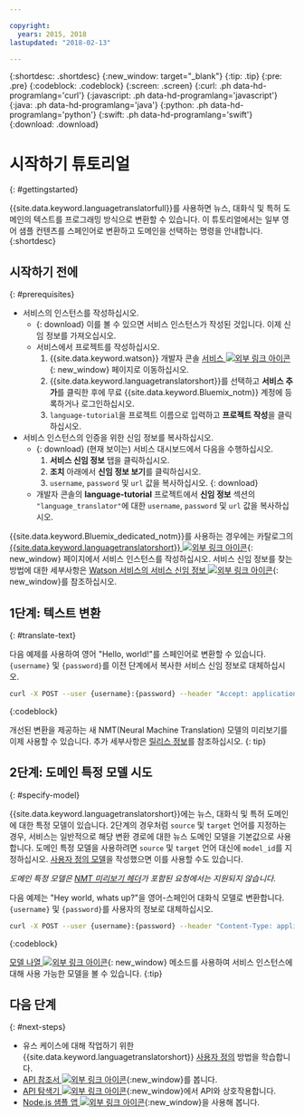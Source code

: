 ```yaml
---

copyright:
  years: 2015, 2018
lastupdated: "2018-02-13"

---
```

<!-- Attribute definitions -->
{:shortdesc: .shortdesc}
{:new_window: target="_blank"}
{:tip: .tip}
{:pre: .pre}
{:codeblock: .codeblock}
{:screen: .screen}
{:curl: .ph data-hd-programlang='curl'}
{:javascript: .ph data-hd-programlang='javascript'}
{:java: .ph data-hd-programlang='java'}
{:python: .ph data-hd-programlang='python'}
{:swift: .ph data-hd-programlang='swift'}
{:download: .download}

# 시작하기 튜토리얼
{: #gettingstarted}

{{site.data.keyword.languagetranslatorfull}}를 사용하면 뉴스, 대화식 및 특허 도메인의 텍스트를 프로그래밍 방식으로 변환할 수 있습니다. 이 튜토리얼에서는 일부 영어 샘플 컨텐츠를 스페인어로 변환하고 도메인을 선택하는 명령을 안내합니다.
{:shortdesc}

## 시작하기 전에 
{: #prerequisites}

- 서비스의 인스턴스를 작성하십시오. 
    - {: download} 이를 볼 수 있으면 서비스 인스턴스가 작성된 것입니다. 이제 신임 정보를 가져오십시오. 
    - 서비스에서 프로젝트를 작성하십시오. 
        1.  {{site.data.keyword.watson}} 개발자 콘솔 [서비스 ![외부 링크 아이콘](../../icons/launch-glyph.svg "외부 링크 아이콘")](https://console.{DomainName}/developer/watson/services){: new_window} 페이지로 이동하십시오. 
        1.  {{site.data.keyword.languagetranslatorshort}}를 선택하고 **서비스 추가**를 클릭한 후에 무료 {{site.data.keyword.Bluemix_notm}} 계정에 등록하거나 로그인하십시오. 
        1.  `language-tutorial`을 프로젝트 이름으로 입력하고 **프로젝트 작성**을 클릭하십시오. 
- 서비스 인스턴스의 인증을 위한 신임 정보를 복사하십시오. 
    - {: download} (현재 보이는) 서비스 대시보드에서 다음을 수행하십시오. 
        1.  **서비스 신임 정보** 탭을 클릭하십시오. 
        1.  **조치** 아래에서 **신임 정보 보기**를 클릭하십시오. 
        1.  `username`, `password` 및 `url` 값을 복사하십시오.
        {: download}
    - 개발자 콘솔의 **language-tutorial** 프로젝트에서 **신임 정보** 섹션의 `"language_translator"`에 대한 `username`, `password` 및 `url` 값을 복사하십시오. 

<!-- Remove this text after dedicated instances have the Developer Console: begin -->

{{site.data.keyword.Bluemix_dedicated_notm}}를 사용하는 경우에는 카탈로그의 [{{site.data.keyword.languagetranslatorshort}} ![외부 링크 아이콘](../../icons/launch-glyph.svg "외부 링크 아이콘")](https://console.{DomainName}/catalog/services/language-translator/){: new_window} 페이지에서 서비스 인스턴스를 작성하십시오. 서비스 신임 정보를 찾는 방법에 대한 세부사항은 [Watson 서비스의 서비스 신임 정보 ![외부 링크 아이콘](../../icons/launch-glyph.svg "외부 링크 아이콘")](/docs/services/watson/getting-started-credentials.html#getting-credentials-manually){: new_window}를 참조하십시오. 

<!-- Remove this text after dedicated instances have the Developer Console: end -->

## 1단계: 텍스트 변환
{: #translate-text}

다음 예제를 사용하여 영어 "Hello, world!"를 스페인어로 변환할 수 있습니다. `{username}` 및 `{password}`를 이전 단계에서 복사한 서비스 신임 정보로 대체하십시오. 

```bash
curl -X POST --user {username}:{password} --header "Accept: application/json" --data "{\"text\":\"Hello, world\",\"source\":\"en\",\"target\":\"es\"}" https://gateway.watsonplatform.net/language-translator/api/v2/translate
```
{:codeblock}

개선된 변환을 제공하는 새 NMT(Neural Machine Translation) 모델의 미리보기를 이제 사용할 수 있습니다. 추가 세부사항은 [릴리스 정보](release-notes.html#12-january-2018)를 참조하십시오.
{: tip}

<!-- ```
var watson = require('watson-developer-cloud');
var language_translator = watson.language_translator({
  username: 'username',
  password: 'password',
  version: 'v2',
  url: 'https://gateway.watsonplatform.net/language-translator/api'
});
language_translator.translate({
    text: 'Hello, world!',
    source: 'en',
    target: 'es'
  },
  function(err, translation) {
    if (err)
      console.log(err)
    else
      console.log(translation);
});
```
{:node}
{:codeblock} -->

<!-- ```java
LanguageTranslator service = new LanguageTranslator();
service.setUsernameAndPassword("username","password");

TranslationResult result = service.translate("Hello, world!", "en", "es");
System.out.println(result);
```
{:java}
{:codeblock} -->

<!-- ```
import json
from watson_developer_cloud import LanguageTranslatorV2 as LanguageTranslator

language_translator = LanguageTranslator(
    username="username",
    password="password")

translation = language_translator.translate(
    text="Hello, world!",
    source="en",
    target="es"
print(json.dumps(translation, indent=2, ensure_ascii=False))
```
{:python}
{:codeblock} -->


## 2단계: 도메인 특정 모델 시도
{: #specify-model}

{{site.data.keyword.languagetranslatorshort}}에는 뉴스, 대화식 및 특허 도메인에 대한 특정 모델이 있습니다. 2단계의 경우처럼 `source` 및 `target` 언어를 지정하는 경우, 서비스는 일반적으로 해당 변환 경로에 대한 뉴스 도메인 모델을 기본값으로 사용합니다. 도메인 특정 모델을 사용하려면 `source` 및 `target` 언어 대신에 `model_id`를 지정하십시오. [사용자 정의 모델](customizing.html)을 작성했으면 이를 사용할 수도 있습니다. 

_도메인 특정 모델은 [NMT 미리보기 헤더](release-notes.html#12-january-2018)가 포함된 요청에서는 지원되지 않습니다._

다음 예제는 "Hey world, whats up?"을 영어-스페인어 대화식 모델로 변환합니다. `{username}` 및 `{password}`를 사용자의 정보로 대체하십시오. 

```bash
curl -X POST --user {username}:{password} --header "Content-Type: application/json" --header "Accept: application/json" --data "{\"text\":\"Hey world, whats up?\",\"model_id\":\"en-es-conversational\"}" "https://gateway.watsonplatform.net/language-translator/api/v2/translate"
```
{:codeblock}

<!-- ```
var watson = require('watson-developer-cloud');
var language_translator = watson.language_translator({
  username: 'username',
  password: 'password',
  url: 'https://gateway.watsonplatform.net/language-translator/api'
  version: 'v2',
});
language_translator.translate({
    text: 'Hey, world! What's up?',
    model_id: 'en-es-conversational'
  },
  function(err, translation) {
    if (err)
      console.log(err)
    else
      console.log(translation);
});
```
{:node}
{:codeblock} -->

<!-- ```java
LanguageTranslator service = new LanguageTranslator();
service.setUsernameAndPassword("username","password");

TranslationResult result = service.translate("Hey, world! What's up?", "en-es-conversational");
System.out.println(result);
```
{:java}
{:codeblock} -->

<!-- ```python
import json
from watson_developer_cloud import LanguageTranslatorV2 as LanguageTranslator

language_translator = LanguageTranslator(
  username="username",
  password="password"
)

translation = language_translator.translate(
  text="Hey, world! What's up?",
  model_id="en-es-conversational"
)
print(json.dumps(translation, indent=2, ensure_ascii=False))
```
{:python}
{:codeblock} -->

[모델 나열 ![외부 링크 아이콘](../../icons/launch-glyph.svg "외부 링크 아이콘")](https://www.ibm.com/watson/developercloud/language-translator/api/v2/#list-models){: new_window} 메소드를 사용하여 서비스 인스턴스에 대해 사용 가능한 모델을 볼 수 있습니다.
{:tip}

## 다음 단계
{: #next-steps}

- 유스 케이스에 대해 작업하기 위한 {{site.data.keyword.languagetranslatorshort}} [사용자 정의](/docs/services/language-translator/customizing.html) 방법을 학습합니다. 
- [API 참조서 ![외부 링크 아이콘](../../icons/launch-glyph.svg "외부 링크 아이콘")](https://www.ibm.com/watson/developercloud/language-translator/api/v2/){:new_window}를 봅니다. 
- [API 탐색기 ![외부 링크 아이콘](../../icons/launch-glyph.svg "외부 링크 아이콘")](https://watson-api-explorer.mybluemix.net/apis/language-translator-v2){:new_window}에서 API와 상호작용합니다. 
- [Node.js 샘플 앱 ![외부 링크 아이콘](../../icons/launch-glyph.svg "외부 링크 아이콘")](https://github.com/watson-developer-cloud/language-translator-nodejs){:new_window}을 사용해 봅니다. 

